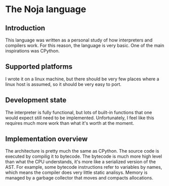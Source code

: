# The Noja language

## Introduction
This language was written as a personal study of how interpreters and compilers work. For this reason, the language is very basic. One of the main inspirations was CPython.

## Supported platforms
I wrote it on a linux machine, but there should be very few places where a linux host is assumed, so it should be very easy to port.

## Development state
The interpreter is fully functional, but lots of built-in functions that one would expect still need to be implemented. Unfortunately, I feel like this requires much more work than what it's worth at the moment.

## Implementation overview
The architecture is pretty much the same as CPython. The source code is executed by compilig it to bytecode. The bytecode is much more high level than what the CPU understands, it's more like a serialized version of the AST. For example, some bytecode instructions refer to variables by names, which means the compiler does very little static analisys. Memory is managed by a garbage collector that moves and compacts allocations.